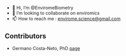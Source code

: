 - 👋 Hi, I’m @EnviromeBiometry 
- 💞️ I’m looking to collaborate on enviromics
- 📫 How to reach me : envirome.science@gmail.com

## Contributors
- Germano Costa-Neto, PhD [page](https://github.com/gcostaneto)
<!---
EnviromeBiometry/EnviromeBiometry is a ✨ special ✨ repository because its `README.md` (this file) appears on your GitHub profile.
You can click the Preview link to take a look at your changes.
--->
